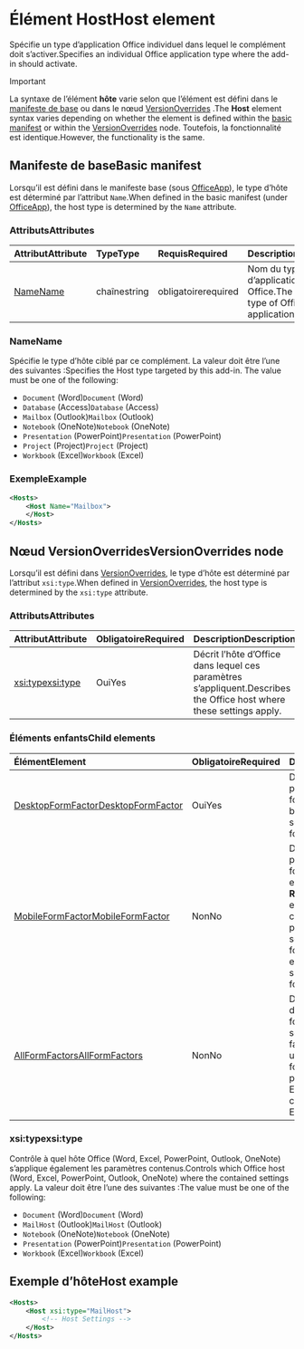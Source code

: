 # <a name="host-element"></a><span data-ttu-id="2583d-101">Élément Host</span><span class="sxs-lookup"><span data-stu-id="2583d-101">Host element</span></span>

<span data-ttu-id="2583d-102">Spécifie un type d’application Office individuel dans lequel le complément doit s’activer.</span><span class="sxs-lookup"><span data-stu-id="2583d-102">Specifies an individual Office application type where the add-in should activate.</span></span>

> [!IMPORTANT] 
> <span data-ttu-id="2583d-103">La syntaxe de l’élément **hôte** varie selon que l’élément est défini dans le [manifeste de base](#basic-manifest) ou dans le nœud [VersionOverrides](#versionoverrides-node) .</span><span class="sxs-lookup"><span data-stu-id="2583d-103">The **Host** element syntax varies depending on whether the element is defined within the [basic manifest](#basic-manifest) or within the [VersionOverrides](#versionoverrides-node) node.</span></span> <span data-ttu-id="2583d-104">Toutefois, la fonctionnalité est identique.</span><span class="sxs-lookup"><span data-stu-id="2583d-104">However, the functionality is the same.</span></span>  

## <a name="basic-manifest"></a><span data-ttu-id="2583d-105">Manifeste de base</span><span class="sxs-lookup"><span data-stu-id="2583d-105">Basic manifest</span></span>

<span data-ttu-id="2583d-106">Lorsqu’il est défini dans le manifeste base (sous [OfficeApp](officeapp.md)), le type d’hôte est déterminé par l’attribut `Name`.</span><span class="sxs-lookup"><span data-stu-id="2583d-106">When defined in the basic manifest (under [OfficeApp](officeapp.md)), the host type is determined by the `Name` attribute.</span></span>   

### <a name="attributes"></a><span data-ttu-id="2583d-107">Attributs</span><span class="sxs-lookup"><span data-stu-id="2583d-107">Attributes</span></span>

| <span data-ttu-id="2583d-108">Attribut</span><span class="sxs-lookup"><span data-stu-id="2583d-108">Attribute</span></span>     | <span data-ttu-id="2583d-109">Type</span><span class="sxs-lookup"><span data-stu-id="2583d-109">Type</span></span>   | <span data-ttu-id="2583d-110">Requis</span><span class="sxs-lookup"><span data-stu-id="2583d-110">Required</span></span> | <span data-ttu-id="2583d-111">Description</span><span class="sxs-lookup"><span data-stu-id="2583d-111">Description</span></span>                                      |
|:--------------|:-------|:---------|:-------------------------------------------------|
| [<span data-ttu-id="2583d-112">Name</span><span class="sxs-lookup"><span data-stu-id="2583d-112">Name</span></span>](#name) | <span data-ttu-id="2583d-113">chaîne</span><span class="sxs-lookup"><span data-stu-id="2583d-113">string</span></span> | <span data-ttu-id="2583d-114">obligatoire</span><span class="sxs-lookup"><span data-stu-id="2583d-114">required</span></span> | <span data-ttu-id="2583d-115">Nom du type d’application hôte Office.</span><span class="sxs-lookup"><span data-stu-id="2583d-115">The name of the type of Office host application.</span></span> |

### <a name="name"></a><span data-ttu-id="2583d-116">Name</span><span class="sxs-lookup"><span data-stu-id="2583d-116">Name</span></span>
<span data-ttu-id="2583d-p102">Spécifie le type d’hôte ciblé par ce complément. La valeur doit être l’une des suivantes :</span><span class="sxs-lookup"><span data-stu-id="2583d-p102">Specifies the Host type targeted by this add-in. The value must be one of the following:</span></span>

- <span data-ttu-id="2583d-119">`Document` (Word)</span><span class="sxs-lookup"><span data-stu-id="2583d-119">`Document` (Word)</span></span>
- <span data-ttu-id="2583d-120">`Database` (Access)</span><span class="sxs-lookup"><span data-stu-id="2583d-120">`Database` (Access)</span></span>
- <span data-ttu-id="2583d-121">`Mailbox` (Outlook)</span><span class="sxs-lookup"><span data-stu-id="2583d-121">`Mailbox` (Outlook)</span></span>
- <span data-ttu-id="2583d-122">`Notebook` (OneNote)</span><span class="sxs-lookup"><span data-stu-id="2583d-122">`Notebook` (OneNote)</span></span>
- <span data-ttu-id="2583d-123">`Presentation` (PowerPoint)</span><span class="sxs-lookup"><span data-stu-id="2583d-123">`Presentation` (PowerPoint)</span></span>
- <span data-ttu-id="2583d-124">`Project` (Project)</span><span class="sxs-lookup"><span data-stu-id="2583d-124">`Project` (Project)</span></span>
- <span data-ttu-id="2583d-125">`Workbook` (Excel)</span><span class="sxs-lookup"><span data-stu-id="2583d-125">`Workbook` (Excel)</span></span>

### <a name="example"></a><span data-ttu-id="2583d-126">Exemple</span><span class="sxs-lookup"><span data-stu-id="2583d-126">Example</span></span>
```xml
<Hosts>
    <Host Name="Mailbox">
    </Host>
</Hosts>
```

## <a name="versionoverrides-node"></a><span data-ttu-id="2583d-127">Nœud VersionOverrides</span><span class="sxs-lookup"><span data-stu-id="2583d-127">VersionOverrides node</span></span>
<span data-ttu-id="2583d-128">Lorsqu’il est défini dans [VersionOverrides](versionoverrides.md), le type d’hôte est déterminé par l’attribut `xsi:type`.</span><span class="sxs-lookup"><span data-stu-id="2583d-128">When defined in [VersionOverrides](versionoverrides.md), the host type is determined by the `xsi:type` attribute.</span></span> 

### <a name="attributes"></a><span data-ttu-id="2583d-129">Attributs</span><span class="sxs-lookup"><span data-stu-id="2583d-129">Attributes</span></span>

|  <span data-ttu-id="2583d-130">Attribut</span><span class="sxs-lookup"><span data-stu-id="2583d-130">Attribute</span></span>  |  <span data-ttu-id="2583d-131">Obligatoire</span><span class="sxs-lookup"><span data-stu-id="2583d-131">Required</span></span>  |  <span data-ttu-id="2583d-132">Description</span><span class="sxs-lookup"><span data-stu-id="2583d-132">Description</span></span>  |
|:-----|:-----|:-----|
|  [<span data-ttu-id="2583d-133">xsi:type</span><span class="sxs-lookup"><span data-stu-id="2583d-133">xsi:type</span></span>](#xsitype)  |  <span data-ttu-id="2583d-134">Oui</span><span class="sxs-lookup"><span data-stu-id="2583d-134">Yes</span></span>  | <span data-ttu-id="2583d-135">Décrit l’hôte d’Office dans lequel ces paramètres s’appliquent.</span><span class="sxs-lookup"><span data-stu-id="2583d-135">Describes the Office host where these settings apply.</span></span>|

### <a name="child-elements"></a><span data-ttu-id="2583d-136">Éléments enfants</span><span class="sxs-lookup"><span data-stu-id="2583d-136">Child elements</span></span>

|  <span data-ttu-id="2583d-137">Élément</span><span class="sxs-lookup"><span data-stu-id="2583d-137">Element</span></span> |  <span data-ttu-id="2583d-138">Obligatoire</span><span class="sxs-lookup"><span data-stu-id="2583d-138">Required</span></span>  |  <span data-ttu-id="2583d-139">Description</span><span class="sxs-lookup"><span data-stu-id="2583d-139">Description</span></span>  |
|:-----|:-----|:-----|
|  [<span data-ttu-id="2583d-140">DesktopFormFactor</span><span class="sxs-lookup"><span data-stu-id="2583d-140">DesktopFormFactor</span></span>](desktopformfactor.md)    |  <span data-ttu-id="2583d-141">Oui</span><span class="sxs-lookup"><span data-stu-id="2583d-141">Yes</span></span>   |  <span data-ttu-id="2583d-142">Définit les paramètres pour le facteur de forme pour bureau.</span><span class="sxs-lookup"><span data-stu-id="2583d-142">Defines the settings for the desktop form factor.</span></span> |
|  [<span data-ttu-id="2583d-143">MobileFormFactor</span><span class="sxs-lookup"><span data-stu-id="2583d-143">MobileFormFactor</span></span>](mobileformfactor.md)    |  <span data-ttu-id="2583d-144">Non</span><span class="sxs-lookup"><span data-stu-id="2583d-144">No</span></span>   |  <span data-ttu-id="2583d-p103">Définit les paramètres pour le facteur de forme pour environnement mobile. **Remarque :** cet élément est uniquement pris en charge dans Outlook pour iOS.</span><span class="sxs-lookup"><span data-stu-id="2583d-p103">Defines the settings for the mobile form factor. **Note:** this element is only supported in Outlook for iOS.</span></span> |
|  [<span data-ttu-id="2583d-147">AllFormFactors</span><span class="sxs-lookup"><span data-stu-id="2583d-147">AllFormFactors</span></span>](allformfactors.md)    |  <span data-ttu-id="2583d-148">Non</span><span class="sxs-lookup"><span data-stu-id="2583d-148">No</span></span>   |  <span data-ttu-id="2583d-149">Définit les paramètres de tous les facteurs de forme.</span><span class="sxs-lookup"><span data-stu-id="2583d-149">Defines the settings for all form factors.</span></span> <span data-ttu-id="2583d-150">Utilisé uniquement par des fonctions personnalisées dans Excel.</span><span class="sxs-lookup"><span data-stu-id="2583d-150">Only used by custom functions in Excel.</span></span> |

### <a name="xsitype"></a><span data-ttu-id="2583d-151">xsi:type</span><span class="sxs-lookup"><span data-stu-id="2583d-151">xsi:type</span></span>

<span data-ttu-id="2583d-152">Contrôle à quel hôte Office (Word, Excel, PowerPoint, Outlook, OneNote) s’applique également les paramètres contenus.</span><span class="sxs-lookup"><span data-stu-id="2583d-152">Controls which Office host (Word, Excel, PowerPoint, Outlook, OneNote) where the contained settings apply.</span></span> <span data-ttu-id="2583d-153">La valeur doit être l’une des suivantes :</span><span class="sxs-lookup"><span data-stu-id="2583d-153">The value must be one of the following:</span></span>

- <span data-ttu-id="2583d-154">`Document` (Word)</span><span class="sxs-lookup"><span data-stu-id="2583d-154">`Document` (Word)</span></span>
- <span data-ttu-id="2583d-155">`MailHost` (Outlook)</span><span class="sxs-lookup"><span data-stu-id="2583d-155">`MailHost` (Outlook)</span></span>    
- <span data-ttu-id="2583d-156">`Notebook` (OneNote)</span><span class="sxs-lookup"><span data-stu-id="2583d-156">`Notebook` (OneNote)</span></span>
- <span data-ttu-id="2583d-157">`Presentation` (PowerPoint)</span><span class="sxs-lookup"><span data-stu-id="2583d-157">`Presentation` (PowerPoint)</span></span>
- <span data-ttu-id="2583d-158">`Workbook` (Excel)</span><span class="sxs-lookup"><span data-stu-id="2583d-158">`Workbook` (Excel)</span></span>

## <a name="host-example"></a><span data-ttu-id="2583d-159">Exemple d’hôte</span><span class="sxs-lookup"><span data-stu-id="2583d-159">Host example</span></span> 
```xml
<Hosts>
    <Host xsi:type="MailHost">
        <!-- Host Settings -->
    </Host>
</Hosts>
```
